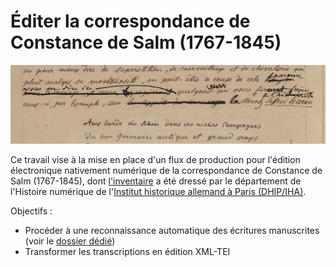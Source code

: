 Éditer la correspondance de<br>Constance de Salm (1767-1845)
====

![accueil](./accueil.jpg)

Ce travail vise à la mise en place d'un flux de production pour l'édition électronique nativement numérique de la correspondance de Constance de Salm (1767-1845), dont [l'inventaire](https://constance-de-salm.de/) a été dressé par le département de l'Histoire numérique de l'[Institut historique allemand à Paris (DHIP/IHA)](http://www.dhi-paris.fr/fr/page-daccueil.html).

Objectifs :
- Procéder à une reconnaissance automatique des écritures manuscrites (voir le [dossier dédié](./htr))
- Transformer les transcriptions en édition XML-TEI